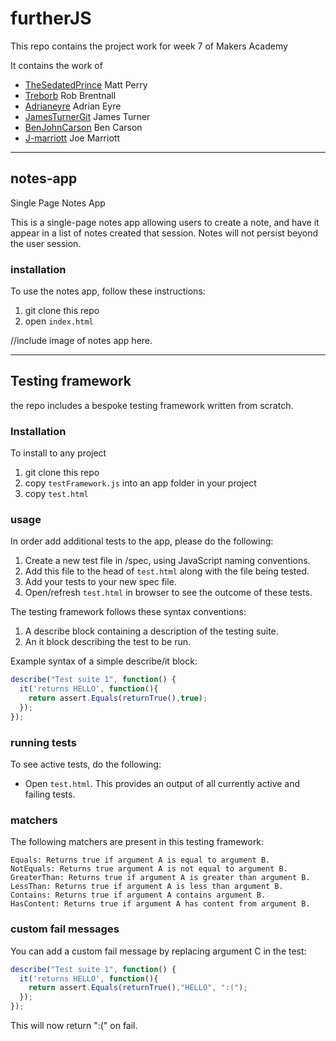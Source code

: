# furtherJS
This repo contains the project work for week 7 of Makers Academy

It contains the work of
* [TheSedatedPrince](https://github.com/thesedatedprince) Matt Perry
* [Treborb](https://github.com/treborb) Rob Brentnall
* [Adrianeyre](https://github.com/adrianeyre) Adrian Eyre
* [JamesTurnerGit](https://github.com/JamesTurnerGit) James Turner
* [BenJohnCarson](https://github.com/BenJohnCarson) Ben Carson
* [J-marriott](https://github.com/j-marriott) Joe Marriott
***
## notes-app

Single Page Notes App

This is a single-page notes app allowing users to create a note, and have it
appear in a list of notes created that session. Notes will not persist beyond the
user session.

### installation
To use the notes app, follow these instructions:

1.  git clone this repo
2.  open ```index.html```

//include image of notes app here.


***
## Testing framework
the repo includes a bespoke testing framework written from scratch.

### Installation
To install to any project
1. git clone this repo
2. copy `testFramework.js` into an app folder in your project
3. copy `test.html`

### usage

In order add additional tests to the app, please do the following:

1. Create a new test file in /spec, using JavaScript naming conventions.
2. Add this file to the head of ```test.html``` along with the file being tested.
3. Add your tests to your new spec file.
4. Open/refresh ```test.html``` in browser to see the outcome of these tests.

The testing framework follows these syntax conventions:

1. A describe block containing a description of the testing suite.
2. An it block describing the test to be run.

Example syntax of a simple describe/it block:
```js
describe("Test suite 1", function() {
  it('returns HELLO', function(){
    return assert.Equals(returnTrue(),true);
  });
});

```
### running tests
To see active tests, do the following:
* Open ```test.html```. This provides an output of all currently active and failing tests.

### matchers
The following matchers are present in this testing framework:

```
Equals: Returns true if argument A is equal to argument B.
NotEquals: Returns true argument A is not equal to argument B.
GreaterThan: Returns true if argument A is greater than argument B.
LessThan: Returns true if argument A is less than argument B.
Contains: Returns true if argument A contains argument B.
HasContent: Returns true if argument A has content from argument B.
```

### custom fail messages
You can add a custom fail message by replacing argument C in the test:

```js
describe("Test suite 1", function() {
  it('returns HELLO', function(){
    return assert.Equals(returnTrue(),"HELLO", ":(");
  });
});
```

This will now return ":(" on fail.
